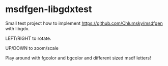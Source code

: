 # msdfgen-libgdxtest

Small test project how to implement https://github.com/Chlumsky/msdfgen with libgdx.

LEFT/RIGHT to rotate.

UP/DOWN to zoom/scale

Play around with fgcolor and bgcolor and different sized msdf letters!
